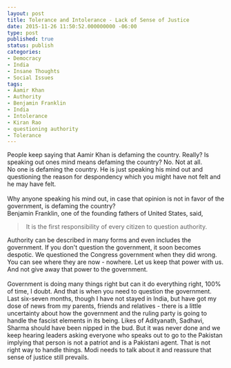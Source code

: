 ```yaml
---
layout: post
title: Tolerance and Intolerance - Lack of Sense of Justice
date: 2015-11-26 11:50:52.000000000 -06:00
type: post
published: true
status: publish
categories:
- Democracy
- India
- Insane Thoughts
- Social Issues
tags:
- Aamir Khan
- Authority
- Benjamin Franklin
- India
- Intolerance
- Kiran Rao
- questioning authority
- Tolerance
---
```

<div class="_209g _2vxa">People keep saying that Aamir Khan is defaming the country. Really? Is speaking out ones mind means defaming the country? No. Not at all.</div>
<div class="_209g _2vxa"></div>
<div class="_209g _2vxa"><span><span>No one is defaming the country. He is just speaking his mind out and questioning the reason for despondency which you might have not felt and he may have felt. </span></span></div>
<div class="_209g _2vxa"><span> </span></div>
<div class="_209g _2vxa"><span><span>Why anyone speaking his mind out, in case that opinion is not in favor of the government, is defaming the country? </span></span></div>
<div class="_209g _2vxa"></div>
<div class="_209g _2vxa"></div>
<div class="_209g _2vxa"><span><span>Benjamin Franklin, one of the founding fathers of United States, said,</span></span></div>
<div class="_209g _2vxa"></div>
<blockquote>
<div class="_209g _2vxa"><span><span> It is the first responsibility of every citizen to question authority.</span></span></div>
</blockquote>
<div class="_209g _2vxa"></div>
<div class="_209g _2vxa"><span><span> Authority can be described in many forms and even includes the government. If you don't question the government, it soon becomes despotic. We questioned the Congress government when they did wrong. You can see where they are now - nowhere. Let us keep that power with us. And not give away that power to the government. </span></span></div>
<div class="_209g _2vxa"><span> </span></div>
<div class="_209g _2vxa"><span><span>Government is doing many things right but can it do everything right, 100% of time, I doubt. And that is when you need to question the government. Last six-seven months, though I have not stayed in India, but have got my dose of news from my parents, friends and relatives - there is a little uncertainty about how the government and the ruling party is going to handle the fascist elements in its being. Likes of Adityanath, Sadhavi, Sharma should have been nipped in the bud. But it was never done and we keep hearing leaders asking everyone who speaks out to go to the Pakistan implying that person is not a patriot and is a Pakistani agent. That is not right way to handle things. Modi needs to talk about it and reassure that sense of justice still prevails. </span></span></div>
